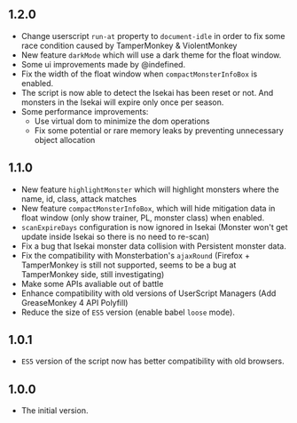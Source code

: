 ## 1.2.0

- Change userscript `run-at` property to `document-idle` in order to fix some race condition caused by TamperMonkey & ViolentMonkey
- New feature `darkMode` which will use a dark theme for the float window.
- Some ui improvements made by @indefined.
- Fix the width of the float window when `compactMonsterInfoBox` is enabled.
- The script is now able to detect the Isekai has been reset or not. And monsters in the Isekai will expire only once per season.
- Some performance improvements:
  - Use virtual dom to minimize the dom operations
  - Fix some potential or rare memory leaks by preventing unnecessary object allocation

## 1.1.0

- New feature `highlightMonster` which will highlight monsters where the name, id, class, attack matches
- New feature `compactMonsterInfoBox`, which will hide mitigation data in float window (only show trainer, PL, monster class) when enabled.
- `scanExpireDays` configuration is now ignored in Isekai (Monster won't get update inside Isekai so there is no need to re-scan)
- Fix a bug that Isekai monster data collision with Persistent monster data.
- Fix the compatibility with Monsterbation's `ajaxRound` (Firefox + TamperMonkey is still not supported, seems to be a bug at TamperMonkey side, still investigating)
- Make some APIs avaliable out of battle
- Enhance compatibility with old versions of UserScript Managers (Add GreaseMonkey 4 API Polyfill)
- Reduce the size of `ES5` version (enable babel `loose` mode).

## 1.0.1

- `ES5` version of the script now has better compatibility with old browsers.

## 1.0.0

- The initial version.
